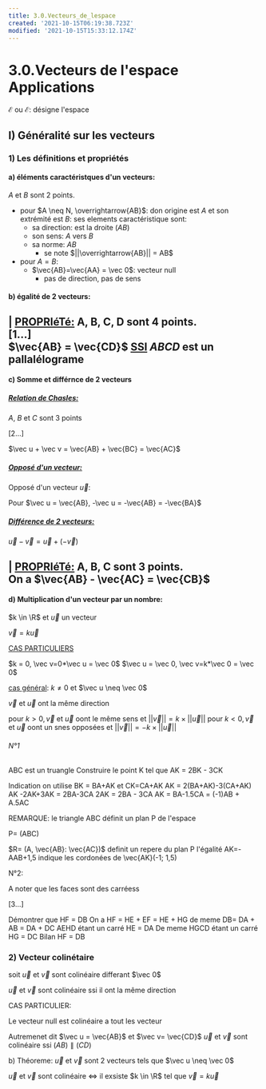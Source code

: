 ```yaml
---
title: 3.0.Vecteurs_de_lespace
created: '2021-10-15T06:19:38.723Z'
modified: '2021-10-15T15:33:12.174Z'
---
```


# 3.0.Vecteurs de l'espace Applications

$\mathscr{E}$ ou $\mathcal{E}$: désigne l'espace

## I) Généralité sur les vecteurs

### 1) Les définitions et propriétés

#### a) éléments caractéristques d'un vecteurs:

$A$ et $B$ sont 2 points.

- pour $A \neq N, \overrightarrow{AB}$: don origine est $A$ et son extrémité est $B$: ses elements caractéristique sont:
  - sa direction: est la droite $(AB)$
  - son sens: $A$ vers $B$
  - sa norme: $AB$
    - se note $||\overrightarrow{AB}|| = AB$
- pour $A=B$:
  - $\vec{AB}=\vec{AA} = \vec 0$: vecteur null
    - pas de direction, pas de sens

#### b) égalité de 2 vecteurs:

| <u>PROPRIéTé:</u> A, B, C, D sont 4 points. </br> [1...] </br>$\vec{AB} = \vec{CD}$ <u>SSI</u> $ABCD$ est un pallalélograme
---

#### c) Somme et différnce de 2 vecteurs

##### **<u>Relation de Chasles:</u>**

$A$, $B$ et $C$ sont 3 points

[2...]

$\vec u + \vec v = \vec{AB} + \vec{BC} = \vec{AC}$

##### **<u>Opposé d'un vecteur:</u>**

Opposé d'un vecteur $\vec u$:

Pour $\vec u = \vec{AB}, -\vec u = -\vec{AB} = -\vec{BA}$


##### **<u>Différence de 2 vecteurs:</u>**

$\vec u - \vec v = \vec{u} + (-\vec{v})$

| <u>PROPRIéTé:</u> A, B, C sont 3 points. </br> On a $\vec{AB} - \vec{AC} = \vec{CB}$
---

#### d) Multiplication d'un vecteur par un nombre:

$k \in \R$ et $\vec u$ un vecteur

$\vec v = k\vec u$

<u>CAS PARTICULIERS</u>

$k = 0, \vec v=0*\vec u = \vec 0$
$\vec u = \vec 0, \vec v=k*\vec 0 = \vec 0$

<u>cas général</u>: $k \neq 0$ et $\vec u \neq \vec 0$

$\vec v$ et $\vec u$ ont la même direction

pour $k > 0, \vec v$ et $\vec u$ oont le même sens et $||\vec v|| = k \times ||\vec u||$
pour $k < 0, \vec v$ et $\vec u$ oont un snes opposées et $||\vec v|| = -k \times ||\vec u||$

###### N°1

ABC est un truangle 
Construire le point K tel que AK = 2BK - 3CK

Indication on utilise BK = BA+AK et CK=CA+AK
AK = 2(BA+AK)-3(CA+AK)
AK -2AK+3AK = 2BA-3CA
2AK = 2BA - 3CA
AK = BA-1.5CA = (-1)AB + A.5AC

REMARQUE: le triangle ABC définit un plan P de l'espace

P= (ABC)

$R= (A, \vec{AB}: \vec{AC})$ definit un repere du plan P
l'égalité AK=-AAB+1,5 indique les cordonées de \vec{AK}(-1; 1,5)


N°2:

A noter que les faces sont des carréess

[3...]

Démontrer que HF = DB
On a HF = HE + EF = HE + HG
de meme DB= DA + AB = DA + DC
AEHD étant un carré HE = DA
De meme HGCD étant un carré HG = DC
Bilan HF = DB


### 2) Vecteur colinétaire 

soit $\vec u$ et $\vec v$ sont colinéaire differant $\vec 0$

$\vec u$ et $\vec v$ sont colinéaire ssi il ont la même direction 

CAS PARTICULIER:

Le vecteur null est colinéaire a tout les vecteur

Autremenet dit $\vec u = \vec{AB}$ et $\vec v= \vec{CD}$
$\vec u$ et $\vec v$ sont colinéaire ssi $(AB)\parallel(CD)$

b) Théoreme: $\vec u$ et $\vec v$ sont 2 vecteurs tels que $\vec u \neq \vec 0$

$\vec u$ et $\vec v$ sont colinéaire $\iff$ il exsiste $k \in \R$ tel que $\vec v = k \vec u$
